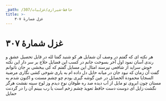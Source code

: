 ```yaml
---
_path: /حافظ-شیرازی/غزلیات/307
title: >-
    غزل شمارهٔ ۳۰۷
---
```

# غزل شمارهٔ ۳۰۷

هر نکته ای که گفتم در وصف آن شمایل
هر کو شنید گفتا لله در قایل
تحصیل عشق و رندی آسان نمود اول
آخر بسوخت جانم در کسب این فضایل
حلاج بر سر دار این نکته خوش سراید
از شافعی نپرسند امثال این مسایل
گفتم که کی ببخشی بر جان ناتوانم
گفت آن زمان که نبود جان در میانه حایل
دل داده ام به یاری شوخی کشی نگاری
مرضیة السجایا محمودة الخصایل
در عین گوشه گیری بودم چو چشم مستت
و اکنون شدم به مستان چون ابروی تو مایل
از آب دیده صد ره طوفان نوح دیدم
وز لوح سینه نقشت هرگز نگشت زایل
ای دوست دست حافظ تعویذ چشم زخم است
یا رب ببینم آن را در گردنت حمایل
